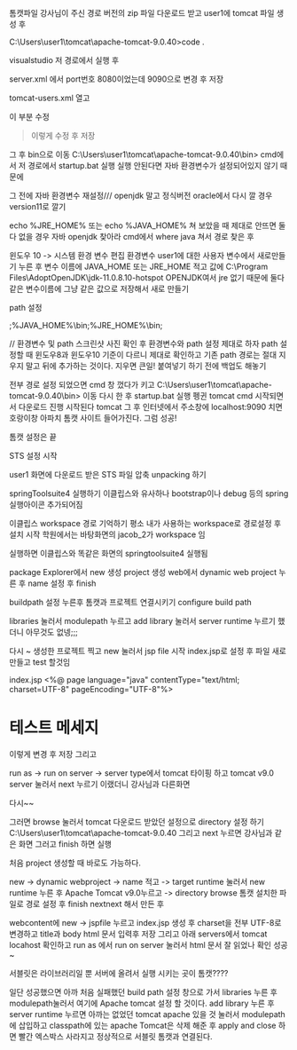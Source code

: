 톰캣파일 강사님이 주신 경로 버전의 zip 파일 다운로드 받고 user1에 tomcat 파일 생성 후 

C:\Users\user1\tomcat\apache-tomcat-9.0.40>code .

visualstudio 저 경로에서 실행 후


server.xml 에서 port번호 8080이었는데 9090으로 변경 후 저장
<Connector port="9090" protocol="HTTP/1.1"
               connectionTimeout="20000"
               redirectPort="8443" />  

tomcat-users.xml 열고 
<!--
  <role rolename="tomcat"/>
  <role rolename="role1"/>
  <user username="tomcat" password="<must-be-changed>" roles="tomcat"/>
  <user username="both" password="<must-be-changed>" roles="tomcat,role1"/>
  <user username="role1" password="<must-be-changed>" roles="role1"/>
--> 
이 부분 수정
 > 이렇게 수정 후 저장
<role rolename="tomcat"/>
  <role rolename="role1"/>
  <role rolename="manager"/>
  <role rolename="admin"/>
  <role rolename="manager-gui"/>
  <role rolename="admin-gui"/>
  <user username="tomcat" password="tomcat" roles="tomcat"/>
  <user username="both" password="tomcat" roles="tomcat,role1"/>
  <user username="role1" password="tomcat" roles="role1"/>
  <user username="admin" password="admin" roles="admin,manager,admin-gui,manager-gui"/>
  <user username="tomcat" password="tomcat" roles="admin,manager,admin-gui,manager-gui"/>

그 후 bin으로 이동
C:\Users\user1\tomcat\apache-tomcat-9.0.40\bin>
cmd에서 저 경로에서 startup.bat 실행 
실행 안된다면
자바 환경변수가 설정되어있지 않기 때문에

그 전에 자바 환경변수 재설정///   openjdk 말고 정식버전 oracle에서 다시 깔 경우 version11로 깔기

echo %JRE_HOME% 또는 echo %JAVA_HOME% 쳐 보았을 때 제대로 안뜨면 둘다 없을 경우
자바 openjdk 찾아라 cmd에서 where java 쳐서 경로 찾은 후 

윈도우 10 -> 시스템 환경 변수 편집
환경변수 user1에 대한 사용자 변수에서 새로만들기 누른 후 
변수 이름에 JAVA_HOME 또는 JRE_HOME 적고 
값에 C:\Program Files\AdoptOpenJDK\jdk-11.0.8.10-hotspot
OPENJDK여서 jre 없기 때문에 둘다 같은 변수이름에 그냥 같은 값으로 저장해서 새로 만들기

path 설정

;%JAVA_HOME%\bin;%JRE_HOME%\bin;

// 환경변수 및 path 스크린샷 사진 확인 후 환경변수와 path 설정 제대로 하자 path 설정할 때 윈도우8과 윈도우10 기준이 다르니 제대로 확인하고
기존 path 경로는 절대 지우지 말고 뒤에 추가하는 것이다. 지우면 큰일! 붙여넣기 하기 전에 백업도 해놓기

전부 경로 설정 되었으면 cmd 창 껐다가 키고 
C:\Users\user1\tomcat\apache-tomcat-9.0.40\bin> 
이동 다시 한 후 startup.bat 실행
펭귄 tomcat cmd 시작되면서 다운로드 진행 시작된다 tomcat 
그 후 인터넷에서 주소창에 localhost:9090 치면 호랑이창 아파치 톰캣 사이트 들어가진다. 그럼 성공!


톰캣 설정은 끝


STS 설정 시작 

user1 화면에 다운로드 받은 STS 파일 압축 unpacking 하기

springToolsuite4 실행하기 이클립스와 유사하나 bootstrap이나 debug 등의 spring 실행아이콘 추가되어짐

이클립스 workspace 경로 기억하기
평소 내가 사용하는 workspace로 경로설정 후 설치 시작
학원에서는 바탕화면의 jacob_2가 workspace 임

실행하면 이클립스와 똑같은 화면의 springtoolsuite4 실행됨

package Explorer에서
new 생성 project 생성
web에서 
dynamic web project 누른 후 
name 설정 후 finish

buildpath 설정 누른후 톰캣과 프로젝트 연결시키기
configure build path

libraries 눌러서 
modulepath 누르고 add library 눌러서 
server runtime 누르기 했더니 아무것도 없넹;;;

다시 ~
생성한 프로젝트 찍고 new 눌러서 jsp file 시작 index.jsp로 설정 후 파일 새로 만들고 test 할것임

index.jsp 
<%@ page language="java" contentType="text/html; charset=UTF-8"
    pageEncoding="UTF-8"%>
<!DOCTYPE html>
<html>
<head>
<meta charset="UTF-8">
<title>Insert title here</title>
</head>
<body>
<h1>테스트 메세지</h1>
</body>
</html>

이렇게 변경 후  저장
그리고

run as -> run on server -> server type에서 tomcat 타이핑 하고 tomcat v9.0 server 눌러서 next 누르기
이랬더니 강사님과 다른화면

다시~~

그러면 browse 눌러서 tomcat 다운로드 받았던 설정으로 directory 설정 하기
C:\Users\user1\tomcat\apache-tomcat-9.0.40
그리고 next 누르면 강사님과 같은 화면 그러고 finish 하면 실행


처음 project 생성할 때 바로도 가능하다.

new -> dynamic webproject -> name 적고 -> target runtime 눌러서 new runtime 누른 후 Apache Tomcat v9.0누르고
-> directory browse 톰캣 설치한 파일로 경로 설정 후 finish nextnext 해서 만든 후

webcontent에 new -> jspfile 누르고 index.jsp 생성 후 charset을 전부 UTF-8로 변경하고 title과 body html 문서 입력후 저장
그리고 아래 servers에서 tomcat locahost 확인하고 run as 에서 run on server 눌러서 html 문서 잘 읽었나 확인 성공~

서블릿은 라이브러리일 뿐 서버에 올려서 실행 시키는 곳이 톰캣????

일단 성공했으면 아까 처음 실패했던 build path 설정 창으로 가서 libraries 누른 후
modulepath눌러서 여기에 Apache tomcat 설정 할 것이다. add library 누른 후 server runtime 누르면 
아까는 없었던 tomcat apache 있을 것 눌러서 modulepath에 삽입하고 
classpath에 있는 apache Tomcat은 삭제 해준 후 apply and close 하면 빨간 엑스박스 사라지고 정상적으로
서블릿 톰캣과 연결된다.
